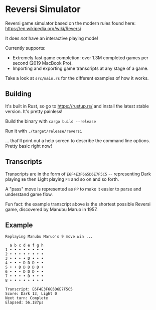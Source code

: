 # Reversi Simulator

Reversi game simulator based on the modern rules found here: https://en.wikipedia.org/wiki/Reversi

It does _not_ have an interactive playing mode!

Currently supports:

- Extremely fast game completion: over 1.3M completed games per second (2019 MacBook Pro).
- Importing and exporting game transcripts at any stage of a game.

Take a look at `src/main.rs` for the different examples of how it works.

## Building

It's built in Rust, so go to https://rustup.rs/ and install the latest stable version. It's pretty painless!

Build the binary with `cargo build --release`

Run it with `./target/release/reversi`

... that'll print out a help screen to describe the command line options. Pretty basic right now!

## Transcripts

Transcripts are in the form of `E6F4E3F6G5D6E7F5C5` -- representing Dark playing `E6` then Light playing `F4` and so on and so forth.

A "pass" move is represented as `PP` to make it easier to parse and understand game flow.

Fun fact: the example transcript above is the shortest possible Reversi game, discovered by Manubu Maruo in 1957.

## Example

```
Replaying Manubu Maruo's 9 move win ...

  a b c d e f g h
1 • • • • • • • •
2 • • • • • • • •
3 • • • • D • • •
4 • • • D D D • •
5 • • D D D D D •
6 • • • D D D • •
7 • • • • D • • •
8 • • • • • • • •

Transcript: E6F4E3F6G5D6E7F5C5
Score: Dark 13, Light 0
Next turn: Complete
Elapsed: 56.187µs
```